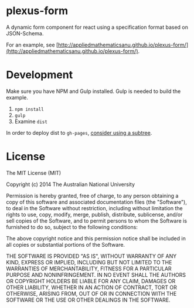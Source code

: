 # plexus-form

A dynamic form component for react using a specification format based on JSON-Schema.

For an example, see [http://appliedmathematicsanu.github.io/plexus-form/](http://appliedmathematicsanu.github.io/plexus-form/).

# Development

Make sure you have NPM and Gulp installed. Gulp is needed to build the example.

1. `npm install`
2. `gulp`
3. Examine `dist`

In order to deploy dist to `gh-pages`, [consider using a subtree](https://gist.github.com/cobyism/4730490).

# License

The MIT License (MIT)

Copyright (c) 2014 The Australian National University

Permission is hereby granted, free of charge, to any person obtaining a copy
of this software and associated documentation files (the "Software"), to deal
in the Software without restriction, including without limitation the rights
to use, copy, modify, merge, publish, distribute, sublicense, and/or sell
copies of the Software, and to permit persons to whom the Software is
furnished to do so, subject to the following conditions:

The above copyright notice and this permission notice shall be included in all
copies or substantial portions of the Software.

THE SOFTWARE IS PROVIDED "AS IS", WITHOUT WARRANTY OF ANY KIND, EXPRESS OR
IMPLIED, INCLUDING BUT NOT LIMITED TO THE WARRANTIES OF MERCHANTABILITY,
FITNESS FOR A PARTICULAR PURPOSE AND NONINFRINGEMENT. IN NO EVENT SHALL THE
AUTHORS OR COPYRIGHT HOLDERS BE LIABLE FOR ANY CLAIM, DAMAGES OR OTHER
LIABILITY, WHETHER IN AN ACTION OF CONTRACT, TORT OR OTHERWISE, ARISING FROM,
OUT OF OR IN CONNECTION WITH THE SOFTWARE OR THE USE OR OTHER DEALINGS IN THE
SOFTWARE.

